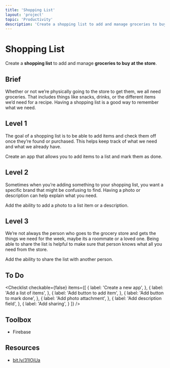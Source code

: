 ```yaml
---
title: 'Shopping List'
layout: 'project'
topic: 'Productivity'
description: 'Create a shopping list to add and manage groceries to buy at the store.'
---
```




<ProjectHeader>

# Shopping List

Create a <strong className="color-blue">shopping list</strong> to add and manage <strong className="color-purple">groceries to buy at the store</strong>.

</ProjectHeader>

<ProjectContent>

## Brief

Whether or not we’re physically going to the store to get them, we all need groceries. That includes things like snacks, drinks, or the different items we’d need for a recipe. Having a shopping list is a good way to remember what we need.

## Level 1

The goal of a shopping list is to be able to add items and check them off once they’re found or purchased. This helps keep track of what we need and what we already have.

Create an app that allows you to add items to a list and mark them as done.

<LoginRequired>

## Level 2

Sometimes when you’re adding something to your shopping list, you want a specific brand that might be confusing to find. Having a photo or description can help explain what you need.

Add the ability to add a photo to a list item or a description.

## Level 3

We’re not always the person who goes to the grocery store and gets the things we need for the week, maybe its a roommate or a loved one. Being able to share the list is helpful to make sure that person knows what all you need from the store.

Add the ability to share the list with another person.

</LoginRequired>

</ProjectContent>

<ProjectSidebar>

## To Do

<Checklist checkable={false} items={[
  {
    label: 'Create a new app',
  },
  {
    label: 'Add a list of items',
  },
  {
    label: 'Add button to add item',
  },
  {
    label: 'Add button to mark done',
  },
  {
    label: 'Add photo attachment',
  },
  {
    label: 'Add description field',
  },
  {
    label: 'Add sharing',
  }
]} />

## Toolbox
- Firebase

## Resources
- [bit.ly/31IOjUa](https://bit.ly/31IOjUa)

</ProjectSidebar>